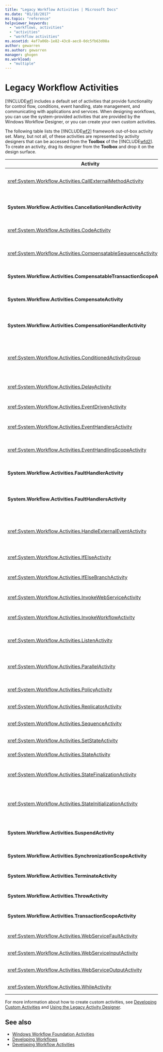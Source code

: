```yaml
---
title: "Legacy Workflow Activities | Microsoft Docs"
ms.date: "01/18/2017"
ms.topic: "reference"
helpviewer_keywords: 
  - "workflows, activities"
  - "activities"
  - "workflow activities"
ms.assetid: 4af7a06b-1e82-43c8-aec8-0dc5fb63d08a
author: gewarren
ms.author: gewarren
manager: ghogen
ms.workload: 
  - "multiple"
---
```

# Legacy Workflow Activities

[!INCLUDE[wf](../workflow-designer/includes/wf_md.md)] includes a default set of activities that provide functionality for control flow, conditions, event handling, state management, and communicating with applications and services. When designing workflows, you can use the system-provided activities that are provided by the Windows Workflow Designer, or you can create your own custom activities.

 The following table lists the [!INCLUDE[wf2](../workflow-designer/includes/wf2_md.md)] framework out-of-box activity set. Many, but not all, of these activities are represented by activity designers that can be accessed from the **Toolbox** of the [!INCLUDE[wfd2](../workflow-designer/includes/wfd2_md.md)]. To create an activity, drag its designer from the **Toolbox** and drop it on the design surface.

|Activity|Description|
|--------------|-----------------|
|<xref:System.Workflow.Activities.CallExternalMethodActivity>|Used with the **HandleExternalEventActivity** activity for input and output communications with a local service. For more information, see [Using the CallExternalMethodActivity Activity](http://go.microsoft.com/fwlink?LinkID=65060).|
|**System.Workflow.Activities.CancellationHandlerActivity**|Used to contain cleanup logic for a composite activity canceled before all the composite activity's children are finished executing. For more information, see [Using the CancellationHandlerActivity Activity](http://go.microsoft.com/fwlink?LinkID=65061).|
|<xref:System.Workflow.Activities.CodeActivity>|Enables you to add Visual Basic or C# code to your workflow. For more information, see [Using the CodeActivity Activity](http://go.microsoft.com/fwlink?LinkID=65062).|
|<xref:System.Workflow.Activities.CompensatableSequenceActivity>|A compensatable version of <xref:System.Workflow.Activities.SequenceActivity>. For more information, see [Using the CompensatableSequenceActivity Activity](http://go.microsoft.com/fwlink?LinkID=65002).|
|**System.Workflow.Activities.CompensatableTransactionScopeActivity**|A compensatable version of **TransactionScopeActivity**. For more information, see [Using the CompensatableTransactionScopeActivity Activity](http://go.microsoft.com/fwlink?LinkID=65063).|
|**System.Workflow.Activities.CompensateActivity**|Enables you to call code to undo or to compensate for operations already performed by the workflow when an error occurs. For more information, see [Using the CompensateActivity Activity](http://go.microsoft.com/fwlink?LinkID=65064).|
|**System.Workflow.Activities.CompensationHandlerActivity**|A wrapper for one or more activities that perform compensation for a completed TransactionScopeActivity activity For more information, see [Using the CompensationHandlerActivity Activity](http://go.microsoft.com/fwlink?LinkID=65065).|
|<xref:System.Workflow.Activities.ConditionedActivityGroup>|Executes child activities based on a condition that applies to the <xref:System.Workflow.Activities.ConditionedActivityGroup> activity itself and based on conditions that apply separately to each child. For more information, see [Using the ConditionedActivityGroup Activity](http://go.microsoft.com/fwlink?LinkID=65066).|
|<xref:System.Workflow.Activities.DelayActivity>|Enables you to build delays in your workflow that are based on a time-out interval. For more information, see [Using the DelayActivity Activity](http://go.microsoft.com/fwlink?LinkID=65067).|
|<xref:System.Workflow.Activities.EventDrivenActivity>|Wraps one or more activities that are executed when a specified event occurs. For more information, see [Using the EventDrivenActivity Activity](http://go.microsoft.com/fwlink?LinkID=65068).|
|<xref:System.Workflow.Activities.EventHandlersActivity>|Provides a framework for associating events with an activity. For more information, see [Using the EventHandlersActivity Activity](http://go.microsoft.com/fwlink?LinkID=65069).|
|<xref:System.Workflow.Activities.EventHandlingScopeActivity>|Executes its main child activity concurrently with an <xref:System.Workflow.Activities.EventHandlersActivity>. For more information, see [Using the EventHandlingScopeActivity Activity](http://go.microsoft.com/fwlink?LinkID=65070).|
|**System.Workflow.Activities.FaultHandlerActivity**|Used to handle an exception of a type that you specify. For more information, see [Using the FaultHandlerActivity Activity](http://go.microsoft.com/fwlink?LinkID=65071).|
|**System.Workflow.Activities.FaultHandlersActivity**|Represents a composite activity that has an ordered list of child activities of type **System.Workflow.Activities.FaultHandlerActivity**. For more information, see [Using the FaultHandlersActivity Activity](http://go.microsoft.com/fwlink?LinkID=65072).|
|<xref:System.Workflow.Activities.HandleExternalEventActivity>|Used in conjunction with the <xref:System.Workflow.Activities.CallExternalMethodActivity> activity for input and output communications with a local service. For more information, see [Using the HandleExternalEventActivity Activity](http://go.microsoft.com/fwlink?LinkID=65073).|
|<xref:System.Workflow.Activities.IfElseActivity>|Tests a condition on each branch and performs activities on the first branch for which the condition equals **true**. For more information, see [Using the IfElseActivity Activity](http://go.microsoft.com/fwlink?LinkID=65074).|
|<xref:System.Workflow.Activities.IfElseBranchActivity>|Represents a branch of an <xref:System.Workflow.Activities.IfElseActivity>. For more information, see [Using the IfElseBranchActivity Activity](http://go.microsoft.com/fwlink?LinkID=65075).|
|<xref:System.Workflow.Activities.InvokeWebServiceActivity>|Enables your workflow to invoke a Web service. For more information, see [Using the InvokeWebServiceActivity Activity](http://go.microsoft.com/fwlink?LinkID=65076).|
|<xref:System.Workflow.Activities.InvokeWorkflowActivity>|Enables your workflow to invoke another workflow. For more information, see [Using the InvokeWorkflowActivity Activity](http://go.microsoft.com/fwlink?LinkID=65077).|
|<xref:System.Workflow.Activities.ListenActivity>|A composite activity that contains only <xref:System.Workflow.Activities.EventDrivenActivity> child activities. For more information, see [Using the ListenActivity Activity](http://go.microsoft.com/fwlink?LinkID=65078).|
|<xref:System.Workflow.Activities.ParallelActivity>|Provides a way to schedule two or more child **SequenceActivity** activity branches for processing at the same time. For more information, see [Using the ParallelActivity Activity](http://go.microsoft.com/fwlink?LinkID=65079).|
|<xref:System.Workflow.Activities.PolicyActivity>|Use to represent a collection of rules. A rule consists of conditions and resulting actions. For more information, see [Using the PolicyActivity Activity](http://go.microsoft.com/fwlink?LinkID=65004).|
|<xref:System.Workflow.Activities.ReplicatorActivity>|Creates multiple instances of a single child activity. For more information, see [Using the ReplicatorActivity Activity](http://go.microsoft.com/fwlink?LinkID=65080).|
|<xref:System.Workflow.Activities.SequenceActivity>|Provides a simple way to link multiple activities together for sequential execution. For more information, see [Using the SequenceActivity Activity](http://go.microsoft.com/fwlink?LinkID=65081).|
|<xref:System.Workflow.Activities.SetStateActivity>|Specifies a transition to a new state. For more information, see [Using the SetStateActivity Activity](http://go.microsoft.com/fwlink?LinkID=65082).|
|<xref:System.Workflow.Activities.StateActivity>|Represents a state in a state machine workflow. For more information, see [Using the StateActivity Activity](http://go.microsoft.com/fwlink?LinkID=65083).|
|<xref:System.Workflow.Activities.StateFinalizationActivity>|Used in a <xref:System.Workflow.Activities.StateActivity> activity as a container for child activities that are executed when leaving the **StateActivity** activity. For more information, see [Using the StateFinalizationActivity Activity](http://go.microsoft.com/fwlink?LinkID=65008).|
|<xref:System.Workflow.Activities.StateInitializationActivity>|Used in a <xref:System.Workflow.Activities.StateActivity> activity as a container for child activities that are executed when entering the **StateActivity** activity. For more information, see [Using the StateInitializationActivity Activity](http://go.microsoft.com/fwlink?LinkID=65006).|
|**System.Workflow.Activities.SuspendActivity**|Suspends the operation of your workflow to enable intervention in the event of some error condition that requires special attention. For more information, see [Using the SuspendActivity Activity](http://go.microsoft.com/fwlink?LinkID=65084).|
|**System.Workflow.Activities.SynchronizationScopeActivity**|Executes contained activities sequentially in a synchronized domain. For more information, see [Using the SynchronizationScopeActivity Activity](http://go.microsoft.com/fwlink?LinkID=65085).|
|**System.Workflow.Activities.TerminateActivity**|Enables you to immediately end the operation of your workflow in the event of an error condition. For more information, see [Using the TerminateActivity Activity](http://go.microsoft.com/fwlink?LinkID=65086).|
|**System.Workflow.Activities.ThrowActivity**|Enables you to capture business exceptions thrown as part of the process metadata for a workflow. For more information, see [Using the ThrowActivity Activity](http://go.microsoft.com/fwlink?LinkID=65087).|
|**System.Workflow.Activities.TransactionScopeActivity**|Provides a framework for transactions and exception handling. For more information, see [Using the TransactionScopeActivity Activity](http://go.microsoft.com/fwlink?LinkID=65088).|
|<xref:System.Workflow.Activities.WebServiceFaultActivity>|Enables you to model the occurrence of a Web service fault. For more information, see [Using the WebServiceFaultActivity Activity](http://go.microsoft.com/fwlink?LinkID=65089).|
|<xref:System.Workflow.Activities.WebServiceInputActivity>|Receives data from a Web service. For more information, see [Using the WebServiceInputActivity Activity](http://go.microsoft.com/fwlink?LinkID=65090).|
|<xref:System.Workflow.Activities.WebServiceOutputActivity>|Responds to a Web service request made to a workflow. For more information, see [Using the WebServiceOutputActivity Activity](http://go.microsoft.com/fwlink?LinkID=65092).|
|<xref:System.Workflow.Activities.WhileActivity>|Enables your workflow to loop until a condition is met. For more information, see [Using the WhileActivity Activity](http://go.microsoft.com/fwlink?LinkID=65091).|

 For more information about how to create custom activities, see [Developing Custom Activities](http://go.microsoft.com/fwlink?LinkID=65023) and [Using the Legacy Activity Designer](../workflow-designer/using-the-legacy-activity-designer.md).

## See also

- [Windows Workflow Foundation Activities](http://go.microsoft.com/fwlink?LinkID=65005)
- [Developing Workflows](http://go.microsoft.com/fwlink?LinkID=65010)
- [Developing Workflow Activities](http://go.microsoft.com/fwlink?LinkID=65023)